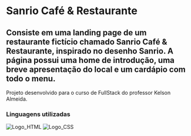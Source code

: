 <h1>Sanrio Café & Restaurante</h1>

<h2>Consiste em uma landing page de um restaurante fictício chamado Sanrio Café & Restaurante, inspirado no desenho Sanrio. A página possui uma home de introdução, uma breve apresentação do local e um cardápio com todo o menu.</h2>

<p>Projeto desenvolvido para o curso de FullStack do professor Kelson Almeida.</p>

<h3>Linguagens utilizadas</h3>

![Logo_HTML](https://www.w3.org/html/logo/downloads/HTML5_Badge_512.png)
![Logo_CSS](https://upload.wikimedia.org/wikipedia/commons/thumb/6/62/CSS3_logo.svg/800px-CSS3_logo.svg.png)